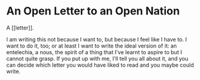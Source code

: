 # An Open Letter to an Open Nation

A [[letter]].

I am writing this not because I want to, but because I feel like I have to. I want to do it, too; or at least I want to write the ideal version of it: an entelechia, a nous, the spirit of a thing that I've learnt to aspire to but I cannot quite grasp. If you put up with me, I'll tell you all about it, and you can decide which letter you would have liked to read and you maybe could write.



